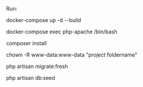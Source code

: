 Run:

docker-compose up -d --build

docker-compose exec php-apache /bin/bash

composer install

chown -R www-data:www-data "project foldername"

php artisan migrate:fresh

php artisan db:seed
